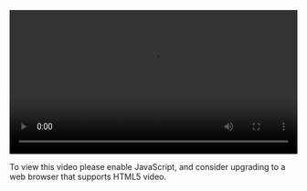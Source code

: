 <video controls="" style="width: 100%; display: block;"><source src="http://o86bpj665.bkt.clouddn.com/gulp-flex-res/13-color-palette.mp4" type="video/mp4"><p>To view this video please enable JavaScript, and consider upgrading to a web browser that supports HTML5 video.</p></video>
